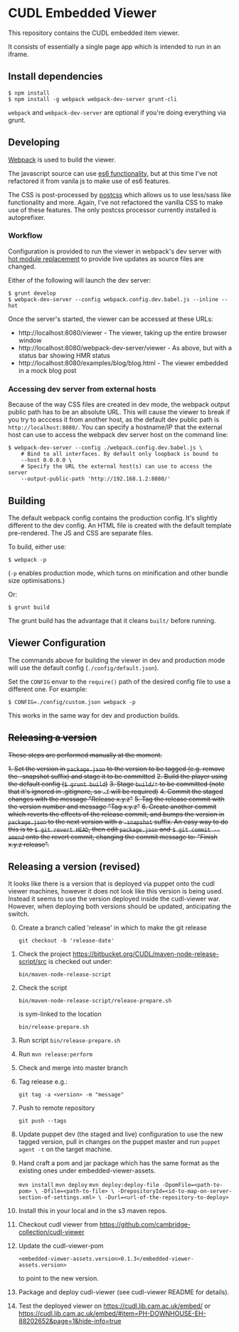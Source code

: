 # CUDL Embedded Viewer

This repository contains the CUDL embedded item viewer.

It consists of essentially a single page app which is intended to run in an
iframe.


## Install dependencies

```
$ npm install
$ npm install -g webpack webpack-dev-server grunt-cli
```

`webpack` and `webpack-dev-server` are optional if you're doing everything via
grunt.


## Developing

[Webpack](http://webpack.github.io/) is used to build the viewer.

The javascript source can use
[es6 functionality](https://babeljs.io/docs/learn-es2015/), but at this time
I've not refactored it from vanila js to make use of es6 features.

The CSS is post-processed by [postcss]() which allows us to use less/sass like
functionality and more. Again, I've not refactored the vanilla CSS to make use
of these features. The only postcss processor currently installed is
autoprefixer.


### Workflow

Configuration is provided to run the viewer in webpack's dev server with [hot
module replacement](http://webpack.github.io/docs/hot-module-replacement.html) to provide live updates as source files are changed.

Either of the following will launch the dev server:

```
$ grunt develop
$ webpack-dev-server --config webpack.config.dev.babel.js --inline --hot
```

Once the server's started, the viewer can be accessed at these URLs:

* http://localhost:8080/viewer - The viewer, taking up the entire browser window
* http://localhost:8080/webpack-dev-server/viewer - As above, but with a status bar showing HMR status
* http://localhost:8080/examples/blog/blog.html - The viewer embedded in a mock blog post


### Accessing dev server from external hosts

Because of the way CSS files are created in dev mode, the webpack output public
path has to be an absolute URL. This will cause the viewer to break if you
try to acccess it from another host, as the default dev public path is
`http://localhost:8080/`. You can specify a hostname/IP that the external host
can use to access the webpack dev server host on the command line:

```
$ webpack-dev-server --config ./webpack.config.dev.babel.js \
    # Bind to all interfaces. By default only loopback is bound to
    --host 0.0.0.0 \
    # Specify the URL the external host(s) can use to access the server
    --output-public-path 'http://192.168.1.2:8080/'
```


## Building

The default webpack config contains the production config. It's slightly
different to the dev config. An HTML file is created with the default template
pre-rendered. The JS and CSS are separate files.

To build, either use:

```
$ webpack -p
```
(`-p` enables production mode, which turns on minification and other bundle size optimisations.)

Or:
```
$ grunt build
```

The grunt build has the advantage that it cleans `built/` before running.


## Viewer Configuration

The commands above for building the viewer in dev and production mode will use
the default config (`./config/default.json`).

Set the `CONFIG` envar to the `require()` path of the desired config file to
use a different one. For example:

```
$ CONFIG=./config/custom.json webpack -p
```

This works in the same way for dev and production builds.


## ~~Releasing a version~~

~~These steps are performed manually at the moment.~~

~~1. Set the version in `package.json` to the version to be tagged (e.g. remove
   the -snapshot suffix) and stage it to be committed~~
~~2. Build the player using the default config (`$ grunt build`)~~
~~3. Stage `build/*` to be committed (note that it's ignored in .gitignore, so `-f` will be required)~~
~~4. Commit the staged changes with the message "Release x.y.z"~~
~~5. Tag the release commit with the version number and message "Tag x.y.z"~~
~~6. Create another commit which reverts the effects of the release commit, and
   bumps the version in `package.json` to the next version with a `-snapshot`
   suffix. An easy way to do this is to `$ git revert HEAD`, then edit
   `package.json` and `$ git commit --amend` onto the revert commit, changing
   the commit message to: "Finish x.y.z release".~~

## Releasing a version (revised)

It looks like there is a version that is deployed via puppet onto the cudl viewer machines,
however it does not look like this version is being used. Instead it seems to use the version deployed
inside the cudl-viewer war.  However, when deploying both versions should be updated, anticipating
the switch.

0. Create a branch called 'release' in which to make the git release

    `git checkout -b 'release-date'`

1. Check the project https://bitbucket.org/CUDL/maven-node-release-script/src
is checked out under:

    `bin/maven-node-release-script`

2. Check the script

    `bin/maven-node-release-script/release-prepare.sh`

    is sym-linked to the location

    `bin/release-prepare.sh`

3. Run script `bin/release-prepare.sh`

4. Run `mvn release:perform`

5. Check and merge into master branch

6. Tag release e.g.:

    `git tag -a <version> -m "message" `

7. Push to remote repository

    `git push --tags`

8. Update puppet dev (the staged and live) configuration to use the new tagged version,
pull in changes on the puppet master and run `puppet agent -t` on the target machine.

10. Hand craft a pom and jar package which has the same format as the existing ones
under embedded-viewer-assets.

    `mvn install`
    `mvn deploy`
    `mvn deploy:deploy-file -DpomFile=<path-to-pom> \
           -Dfile=<path-to-file> \
           -DrepositoryId=<id-to-map-on-server-section-of-settings.xml> \
           -Durl=<url-of-the-repository-to-deploy>`

11. Install this in your local and in the s3 maven repos.

12. Checkout cudl viewer from https://github.com/cambridge-collection/cudl-viewer

13. Update the cudl-viewer-pom

    `<embedded-viewer-assets.version>0.1.3</embedded-viewer-assets.version>`

    to point to the new version.

14. Package and deploy cudl-viewer (see cudl-viewer README for details).

15. Test the deployed viewer on https://cudl.lib.cam.ac.uk/embed/ or
https://cudl.lib.cam.ac.uk/embed/#item=PH-DOWNHOUSE-EH-88202652&page=1&hide-info=true
